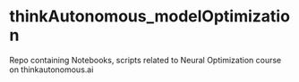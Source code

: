 # thinkAutonomous_modelOptimization
Repo containing Notebooks, scripts related to Neural Optimization course on thinkautonomous.ai
